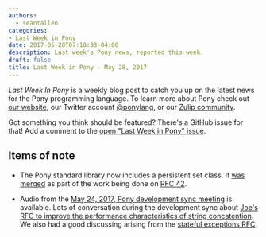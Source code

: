 ```yaml
---
authors:
  - seantallen
categories:
- Last Week in Pony
date: 2017-05-28T07:18:33-04:00
description: Last week's Pony news, reported this week.
draft: false
title: Last Week in Pony - May 28, 2017
---
```


_Last Week In Pony_ is a weekly blog post to catch you up on the latest news for the Pony programming language. To learn more about Pony check out [our website](https://ponylang.io), our Twitter account [@ponylang](https://twitter.com/ponylang), or our [Zulip community](https://ponylang.zulipchat.com).

Got something you think should be featured? There's a GitHub issue for that! Add a comment to the [open "Last Week in Pony" issue](https://github.com/ponylang/ponylang.github.io/issues?q=is%3Aissue+is%3Aopen+label%3Alast-week-in-pony).
<!-- more -->

## Items of note

- The Pony standard library now includes a persistent set class. It [was merged](https://github.com/ponylang/ponyc/pull/1925) as part of the work being done on [RFC 42](https://github.com/ponylang/rfcs/blob/main/text/0042-more-persistent-collections.md).

- Audio from the [May 24, 2017, Pony development sync meeting](https://vimeo.com/manage/videos/915141928) is available. Lots of conversation during the development sync about [Joe's RFC to improve the performance characteristics of string concatention](https://github.com/ponylang/rfcs/pull/90). We also had a good discussing arising from the [stateful exceptions RFC](https://github.com/ponylang/rfcs/pull/76).
